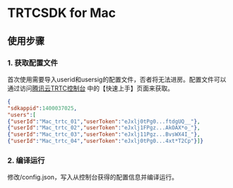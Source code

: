 # TRTCSDK for Mac

## 使用步骤

### 1. 获取配置文件
首次使用需要导入userid和usersig的配置文件，否者将无法进房。配置文件可以通过访问[腾讯云TRTC控制台](https://console.cloud.tencent.com/rav) 中的【快速上手】页面来获取。
```json
{
"sdkappid":1400037025,
"users":[
{"userId":"Mac_trtc_01","userToken":"eJxlj0tPg0...ftdgUQ__"},
{"userId":"Mac_trtc_02","userToken":"eJxlj1FPgz...AkOAX*o_"},
{"userId":"Mac_trtc_03","userToken":"eJxlj11Pgz...BvsWX4I_"},
{"userId":"Mac_trtc_04","userToken":"eJxlj0tPg0...4xt*T2Cp"}]}
```

### 2. 编译运行

修改/config.json，写入从控制台获得的配置信息并编译运行。
